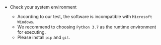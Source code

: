 + Check your system environment

    - According to our test, the software is incompatible with `Microsoft Windows`.
    - We recommend to choosing `Python 3.7` as the runtime environment for executing.
    - Please install `pip` and `git`.
